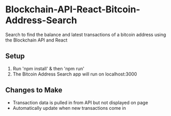 # Blockchain-API-React-Bitcoin-Address-Search
Search to find the balance and latest transactions of a bitcoin address using the Blockchain API and React

## Setup ##
1. Run 'npm install' & then 'npm run'
2. The Bitcoin Address Search app will run on localhost:3000

## Changes to Make ##
- Transaction data is pulled in from API but not displayed on page
- Automatically update when new transactions come in
